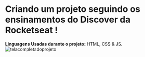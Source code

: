 # Criando um projeto seguindo os ensinamentos do Discover da Rocketseat !
**Linguagens Usadas durante o projeto:**
 HTML, CSS & JS.
<img src="C:/FACULDADE/discover01/telacompleta.png" alt="telacompletadoprojeto">